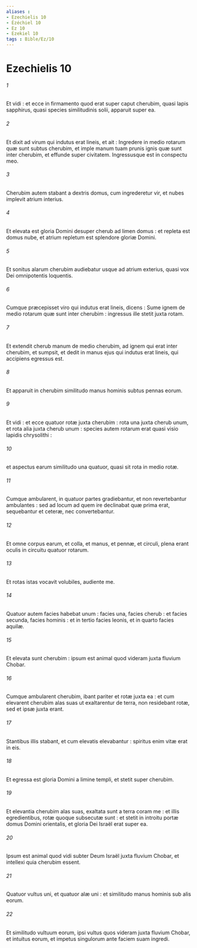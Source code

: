 ```yaml
---
aliases : 
- Ezechielis 10
- Ézéchiel 10
- Ez 10
- Ezekiel 10
tags : Bible/Ez/10
---
```


# Ezechielis 10

###### 1
Et vidi : et ecce in firmamento quod erat super caput cherubim, quasi lapis sapphirus, quasi species similitudinis solii, apparuit super ea.
###### 2
Et dixit ad virum qui indutus erat lineis, et ait : Ingredere in medio rotarum quæ sunt subtus cherubim, et imple manum tuam prunis ignis quæ sunt inter cherubim, et effunde super civitatem. Ingressusque est in conspectu meo.
###### 3
Cherubim autem stabant a dextris domus, cum ingrederetur vir, et nubes implevit atrium interius.
###### 4
Et elevata est gloria Domini desuper cherub ad limen domus : et repleta est domus nube, et atrium repletum est splendore gloriæ Domini.
###### 5
Et sonitus alarum cherubim audiebatur usque ad atrium exterius, quasi vox Dei omnipotentis loquentis.
###### 6
Cumque præcepisset viro qui indutus erat lineis, dicens : Sume ignem de medio rotarum quæ sunt inter cherubim : ingressus ille stetit juxta rotam.
###### 7
Et extendit cherub manum de medio cherubim, ad ignem qui erat inter cherubim, et sumpsit, et dedit in manus ejus qui indutus erat lineis, qui accipiens egressus est.
###### 8
Et apparuit in cherubim similitudo manus hominis subtus pennas eorum.
###### 9
Et vidi : et ecce quatuor rotæ juxta cherubim : rota una juxta cherub unum, et rota alia juxta cherub unum : species autem rotarum erat quasi visio lapidis chrysolithi :
###### 10
et aspectus earum similitudo una quatuor, quasi sit rota in medio rotæ.
###### 11
Cumque ambularent, in quatuor partes gradiebantur, et non revertebantur ambulantes : sed ad locum ad quem ire declinabat quæ prima erat, sequebantur et ceteræ, nec convertebantur.
###### 12
Et omne corpus earum, et colla, et manus, et pennæ, et circuli, plena erant oculis in circuitu quatuor rotarum.
###### 13
Et rotas istas vocavit volubiles, audiente me.
###### 14
Quatuor autem facies habebat unum : facies una, facies cherub : et facies secunda, facies hominis : et in tertio facies leonis, et in quarto facies aquilæ.
###### 15
Et elevata sunt cherubim : ipsum est animal quod videram juxta fluvium Chobar.
###### 16
Cumque ambularent cherubim, ibant pariter et rotæ juxta ea : et cum elevarent cherubim alas suas ut exaltarentur de terra, non residebant rotæ, sed et ipsæ juxta erant.
###### 17
Stantibus illis stabant, et cum elevatis elevabantur : spiritus enim vitæ erat in eis.
###### 18
Et egressa est gloria Domini a limine templi, et stetit super cherubim.
###### 19
Et elevantia cherubim alas suas, exaltata sunt a terra coram me : et illis egredientibus, rotæ quoque subsecutæ sunt : et stetit in introitu portæ domus Domini orientalis, et gloria Dei Israël erat super ea.
###### 20
Ipsum est animal quod vidi subter Deum Israël juxta fluvium Chobar, et intellexi quia cherubim essent.
###### 21
Quatuor vultus uni, et quatuor alæ uni : et similitudo manus hominis sub alis eorum.
###### 22
Et similitudo vultuum eorum, ipsi vultus quos videram juxta fluvium Chobar, et intuitus eorum, et impetus singulorum ante faciem suam ingredi.
